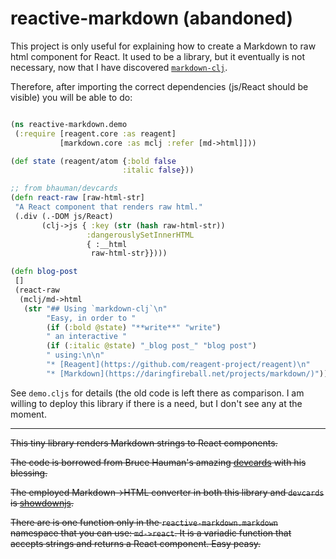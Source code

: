 # reactive-markdown (abandoned)

This project is only useful for explaining how to create a Markdown to raw html
component for React. It used to be a library, but it eventually is not
necessary, now that I have discovered
[```markdown-clj```](https://github.com/yogthos/markdown-clj).

Therefore, after importing the correct dependencies (js/React should be
visible) you will be able to do:

 ``` clojure

(ns reactive-markdown.demo
  (:require [reagent.core :as reagent]
            [markdown.core :as mclj :refer [md->html]]))

(def state (reagent/atom {:bold false
                          :italic false}))

;; from bhauman/devcards
(defn react-raw [raw-html-str]
  "A React component that renders raw html."
  (.div (.-DOM js/React)
        (clj->js { :key (str (hash raw-html-str))
                  :dangerouslySetInnerHTML
                  { :__html
                   raw-html-str}})))

(defn blog-post
  []
  (react-raw
   (mclj/md->html
    (str "## Using `markdown-clj`\n"
         "Easy, in order to "
         (if (:bold @state) "**write**" "write")
         " an interactive "
         (if (:italic @state) "_blog post_" "blog post")
         " using:\n\n"
         "* [Reagent](https://github.com/reagent-project/reagent)\n"
         "* [Markdown](https://daringfireball.net/projects/markdown/)"))))

```

See ```demo.cljs``` for details (the old code is left there as comparison.  I
am willing to deploy this library if there is a need, but I don't see any at
the moment.

---

<del>This tiny library renders Markdown strings to React components.

<del>The code is borrowed from Bruce Hauman's amazing
[devcards](https://github.com/bhauman/devcards) with his blessing.</del>

<del>The employed Markdown->HTML converter in both this library and ```devcards```
is [showdownjs](https://github.com/showdownjs/showdown).</del>

<del>There are is one function only in the ```reactive-markdown.markdown```
namespace that you can use: ```md->react```. It is a variadic function that
accepts strings and returns a React component. Easy peasy.</del>

